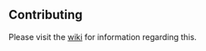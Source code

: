 ## Contributing

Please visit the [wiki](https://github.com/G7DAO/HyperPlay/wiki/Contributing) for information regarding this.
